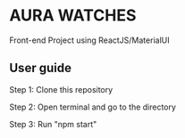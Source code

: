 # AURA WATCHES
Front-end Project using ReactJS/MaterialUI

## User guide
Step 1: Clone this repository

Step 2: Open terminal and go to the directory

Step 3: Run "npm start"
